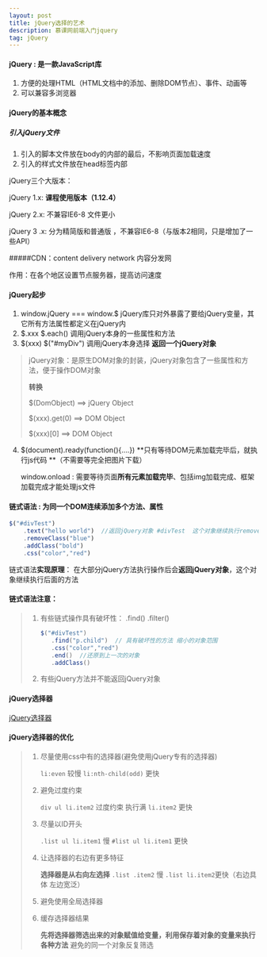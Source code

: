 ```yaml
---
layout: post
title: jQuery选择的艺术
description: 慕课网前端入门jquery
tag: jQuery
---
```


#### jQuery : 是一款JavaScript库

1. 方便的处理HTML（HTML文档中的添加、删除DOM节点）、事件、动画等
2. 可以兼容多浏览器

#### jQuery的基本概念

##### 引入jQuery文件

1. 引入的脚本文件放在body的内部的最后，不影响页面加载速度
2. 引入的样式文件放在head标签内部

jQuery三个大版本：

jQuery 1.x:   **课程使用版本（1.12.4）** 

jQuery 2.x: 不兼容IE6-8 文件更小

jQuery 3 .x: 分为精简版和普通版 ，不兼容IE6-8（与版本2相同，只是增加了一些API）

#####CDN：content delivery network 内容分发网  

作用：在各个地区设置节点服务器，提高访问速度

#### jQuery起步

1. window.jQuery === window.$    jQuery库只对外暴露了要给jQuery变量，其它所有方法属性都定义在jQuery内
2. $.xxx   \$.each()  调用jQuery本身的一些属性和方法
3. $(xxx)   \$("#myDiv") 调用jQuery本身选择  **返回一个jQuery对象**

> jQuery对象：是原生DOM对象的封装，jQuery对象包含了一些属性和方法，便于操作DOM对象
>
> **转换**
>
> $(DomObject)  ==>  jQuery Object
>
> $(xxx).get(0) ==> DOM Object
>
> $(xxx)[0] ==> DOM Object

4. $(document).ready(function(){....})  **只有等待DOM元素加载完毕后，就执行js代码 **（不需要等完全把图片下载）

   window.onload : 需要等待页面**所有元素加载完毕**、包括img加载完成、框架加载完成才能处理js文件

#### 链式语法 : 为同一个DOM连续添加多个方法、属性

```javascript
$("#divTest")
	.text("hello world")  //返回jQuery对象 #divTest  这个对象继续执行removeClass()方法
	.removeClass("blue")
	.addClass("bold")
	.css("color","red")
```

链式语法**实现原理**： 在大部分jQuery方法执行操作后会**返回jQuery对象**，这个对象继续执行后面的方法

#### 链式语法注意：

> 1. 有些链式操作具有破坏性： .find()  .filter() 
>
>    ```javascript
>    $("#divTest")
>    	.find("p.child")  // 具有破坏性的方法 缩小的对象范围
>    	.css("color","red")
>    	.end()  //还原到上一次的对象
>    	.addClass()
>    ```
>
> 2. 有些jQuery方法并不能返回jQuery对象

#### jQuery选择器

[jQuery选择器](https://younguei.github.io/2017/12/jQuery/)

#### jQuery选择器的优化

> 1. 尽量使用css中有的选择器(避免使用jQuery专有的选择器)
>
>    `li:even` 较慢   `li:nth-child(odd)` 更快
>
> 2. 避免过度约束
>
>    `div ul li.item2` 过度约束 执行满  `li.item2` 更快
>
> 3. 尽量以ID开头
>
>    `.list ul li.item1` 慢 `#list ul li.item1` 更快
>
> 4. 让选择器的右边有更多特征
>
>    **选择器是从右向左选择**  `.list .item2` 慢  `.list li.item2`更快（右边具体 左边宽泛）
>
> 5. 避免使用全局选择器
>
> 6. 缓存选择器结果 
>
>    **先将选择器筛选出来的对象赋值给变量，利用保存着对象的变量来执行各种方法** 避免的同一个对象反复筛选
>
> 


